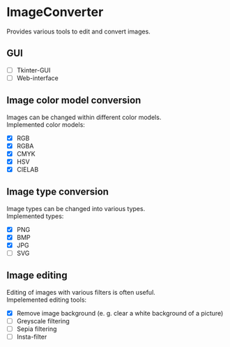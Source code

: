 # ImageConverter
Provides various tools to edit and convert images.

## GUI
- [ ] Tkinter-GUI
- [ ] Web-interface

## Image color model conversion
Images can be changed within different color models.  
Implemented color models:
- [x] RGB
- [x] RGBA
- [x] CMYK
- [x] HSV
- [x] CIELAB

## Image type conversion
Image types can be changed into various types.  
Implemented types:
- [x] PNG
- [x] BMP
- [x] JPG
- [ ] SVG

## Image editing
Editing of images with various filters is often useful.  
Impelemented editing tools:
- [x] Remove image background (e. g. clear a white background of a picture)
- [ ] Greyscale filtering
- [ ] Sepia filtering
- [ ] Insta-filter
